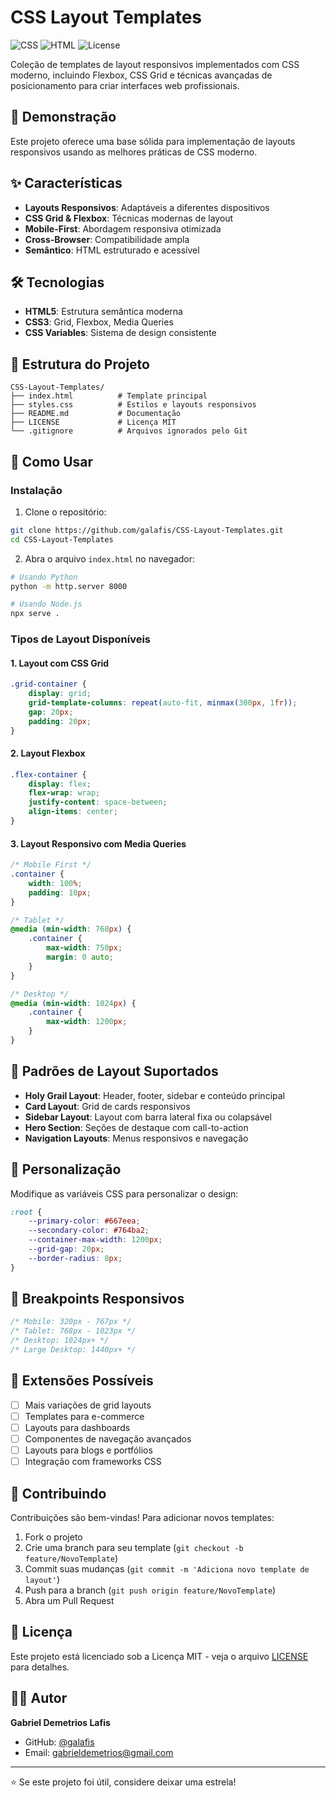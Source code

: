 # CSS Layout Templates

![CSS](https://img.shields.io/badge/CSS3-1572B6?style=flat&logo=css3&logoColor=white)
![HTML](https://img.shields.io/badge/HTML5-E34F26?style=flat&logo=html5&logoColor=white)
![License](https://img.shields.io/badge/license-MIT-blue.svg)

Coleção de templates de layout responsivos implementados com CSS moderno, incluindo Flexbox, CSS Grid e técnicas avançadas de posicionamento para criar interfaces web profissionais.

## 🎯 Demonstração

Este projeto oferece uma base sólida para implementação de layouts responsivos usando as melhores práticas de CSS moderno.

## ✨ Características

- **Layouts Responsivos**: Adaptáveis a diferentes dispositivos
- **CSS Grid & Flexbox**: Técnicas modernas de layout
- **Mobile-First**: Abordagem responsiva otimizada
- **Cross-Browser**: Compatibilidade ampla
- **Semântico**: HTML estruturado e acessível

## 🛠️ Tecnologias

- **HTML5**: Estrutura semântica moderna
- **CSS3**: Grid, Flexbox, Media Queries
- **CSS Variables**: Sistema de design consistente

## 📁 Estrutura do Projeto

```
CSS-Layout-Templates/
├── index.html          # Template principal
├── styles.css          # Estilos e layouts responsivos
├── README.md           # Documentação
├── LICENSE             # Licença MIT
└── .gitignore          # Arquivos ignorados pelo Git
```

## 🚀 Como Usar

### Instalação

1. Clone o repositório:
```bash
git clone https://github.com/galafis/CSS-Layout-Templates.git
cd CSS-Layout-Templates
```

2. Abra o arquivo `index.html` no navegador:
```bash
# Usando Python
python -m http.server 8000

# Usando Node.js
npx serve .
```

### Tipos de Layout Disponíveis

#### 1. Layout com CSS Grid
```css
.grid-container {
    display: grid;
    grid-template-columns: repeat(auto-fit, minmax(300px, 1fr));
    gap: 20px;
    padding: 20px;
}
```

#### 2. Layout Flexbox
```css
.flex-container {
    display: flex;
    flex-wrap: wrap;
    justify-content: space-between;
    align-items: center;
}
```

#### 3. Layout Responsivo com Media Queries
```css
/* Mobile First */
.container {
    width: 100%;
    padding: 10px;
}

/* Tablet */
@media (min-width: 768px) {
    .container {
        max-width: 750px;
        margin: 0 auto;
    }
}

/* Desktop */
@media (min-width: 1024px) {
    .container {
        max-width: 1200px;
    }
}
```

## 📐 Padrões de Layout Suportados

- **Holy Grail Layout**: Header, footer, sidebar e conteúdo principal
- **Card Layout**: Grid de cards responsivos
- **Sidebar Layout**: Layout com barra lateral fixa ou colapsável
- **Hero Section**: Seções de destaque com call-to-action
- **Navigation Layouts**: Menus responsivos e navegação

## 🎨 Personalização

Modifique as variáveis CSS para personalizar o design:

```css
:root {
    --primary-color: #667eea;
    --secondary-color: #764ba2;
    --container-max-width: 1200px;
    --grid-gap: 20px;
    --border-radius: 8px;
}
```

## 📱 Breakpoints Responsivos

```css
/* Mobile: 320px - 767px */
/* Tablet: 768px - 1023px */
/* Desktop: 1024px+ */
/* Large Desktop: 1440px+ */
```

## 🔧 Extensões Possíveis

- [ ] Mais variações de grid layouts
- [ ] Templates para e-commerce
- [ ] Layouts para dashboards
- [ ] Componentes de navegação avançados
- [ ] Layouts para blogs e portfólios
- [ ] Integração com frameworks CSS

## 🤝 Contribuindo

Contribuições são bem-vindas! Para adicionar novos templates:

1. Fork o projeto
2. Crie uma branch para seu template (`git checkout -b feature/NovoTemplate`)
3. Commit suas mudanças (`git commit -m 'Adiciona novo template de layout'`)
4. Push para a branch (`git push origin feature/NovoTemplate`)
5. Abra um Pull Request

## 📄 Licença

Este projeto está licenciado sob a Licença MIT - veja o arquivo [LICENSE](LICENSE) para detalhes.

## 👨‍💻 Autor

**Gabriel Demetrios Lafis**

- GitHub: [@galafis](https://github.com/galafis)
- Email: gabrieldemetrios@gmail.com

---

⭐ Se este projeto foi útil, considere deixar uma estrela!

